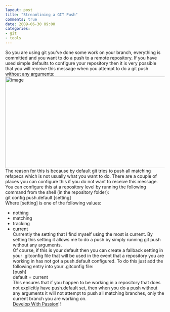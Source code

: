 ```yaml
---
layout: post
title: "Streamlining a GIT Push"
comments: true
date: 2009-06-30 09:00
categories:
- git
- tools
---
```


So you are using git you've done some work on your branch, everything is committed and you want to do a push to a remote repository. If you have used simple defaults to configure your repository then it is very possible that you will receive this message when you attempt to do a git push without any arguments:   
<a href="{{ site.cdn_root }}binary/WindowsLiveWriter/StreamliningaGITPush_11C39/image_2.png" rel="lightbox"><img style="border-right-width: 0px; display: inline; border-top-width: 0px; border-bottom-width: 0px; border-left-width: 0px" title="image" border="0" alt="image" src="{{ site.cdn_root }}binary/WindowsLiveWriter/StreamliningaGITPush_11C39/image_thumb.png" width="634" height="290" /></a>   
The reason for this is because by default git tries to push all matching refspecs which is not usually what you want to do. There are a couple of places you can configure this if you do not want to receive this message. You can configure this at a repository level by running the following command from the shell (in the repository folder):   
git config push.default [setting]   
Where [setting] is one of the following values:   
- nothing    
- matching     
- tracking     
- current   
Currently the setting that I find myself using the most is current. By setting this setting it allows me to do a push by simply running git push without any arguments.   
Of course, if this is your default then you can create a fallback setting in your .gitconfig file that will be used in the event that a repository you are working in has not got a push.default configured. To do this just add the following entry into your .gitconfig file:   
[push]    
 default = current   
This ensures that if you happen to be working in a repository that does not explicitly have push.default set, then when you do a push without any arguments it will not attempt to push all matching branches, only the current branch you are working on.   
[Develop With Passion](http://www.developwithpassion.com)!!




